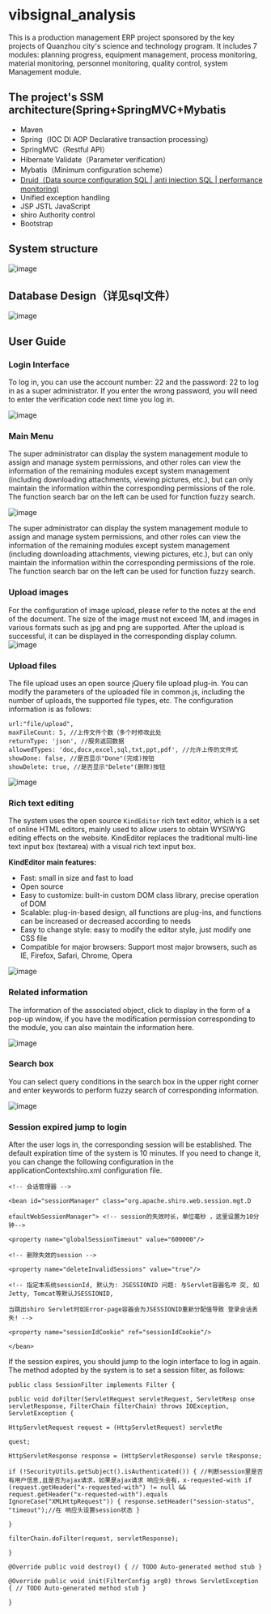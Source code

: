 # vibsignal_analysis

This is a production management ERP project sponsored by the key projects of Quanzhou city's science and technology program. It includes 7 modules: planning progress, equipment management, process monitoring, material monitoring, personnel monitoring, quality control, system Management module.

## The project's SSM architecture(Spring+SpringMVC+Mybatis
- Maven
- Spring（IOC DI AOP Declarative transaction processing）
- SpringMVC（Restful API）
- Hibernate Validate（Parameter verification）
- Mybatis（Minimum configuration scheme）
- [Druid（Data source configuration SQL | anti injection SQL | performance monitoring)](http://wosyingjun.iteye.com/blog/2306139)
- Unified exception handling
- JSP JSTL JavaScript
- shiro Authority control
- Bootstrap

## System structure
![image](https://user-images.githubusercontent.com/44923423/179386879-0af486cd-341b-4462-addd-fdb3d012bad9.png)

## Database Design（详见sql文件）
![image](https://user-images.githubusercontent.com/44923423/179386887-adf46196-62c2-44e4-bca2-732a390727ec.png)

## User Guide
### Login Interface

To log in, you can use the account number: 22 and the password: 22 to log in as a super administrator. If you enter the wrong password, you will need to enter the verification code next time you log in.

![image](https://user-images.githubusercontent.com/44923423/179386911-6d30b6d7-eb1f-4a6c-8859-d88da6268a5e.png)

### Main Menu

The super administrator can display the system management module to assign and manage system permissions, and other roles can view the information of the remaining modules except system management (including downloading attachments, viewing pictures, etc.), but can only maintain the information within the corresponding permissions of the role. The function search bar on the left can be used for function fuzzy search.

![image](https://user-images.githubusercontent.com/44923423/179386992-4c2167b2-b08d-4315-9c65-adc7d92288ce.png)

The super administrator can display the system management module to assign and manage system permissions, and other roles can view the information of the remaining modules except system management (including downloading attachments, viewing pictures, etc.), but can only maintain the information within the corresponding permissions of the role. The function search bar on the left can be used for function fuzzy search.

### Upload images

For the configuration of image upload, please refer to the notes at the end of the document. The size of the image must not exceed 1M, and images in various formats such as jpg and png are supported. After the upload is successful, it can be displayed in the corresponding display column.
![image](https://user-images.githubusercontent.com/44923423/179387013-af1f9f1a-d7bf-4708-a99e-22562b619c53.png)

### Upload files

The file upload uses an open source jQuery file upload plug-in. You can modify the parameters of the uploaded file in common.js, including the number of uploads, the supported file types, etc. The configuration information is as follows:

```{python}
url:"file/upload", 
maxFileCount: 5, //上传文件个数（多个时修改此处 
returnType: 'json', //服务返回数据 
allowedTypes: 'doc,docx,excel,sql,txt,ppt,pdf', //允许上传的文件式 
showDone: false, //是否显示"Done"(完成)按钮 
showDelete: true, //是否显示"Delete"(删除)按钮
```
![image](https://user-images.githubusercontent.com/44923423/179387111-140e17eb-a630-4fb4-8206-f3c16da0a625.png)

### Rich text editing

The system uses the open source `KindEditor` rich text editor, which is a set of online HTML editors, mainly used to allow users to obtain WYSIWYG editing effects on the website. KindEditor replaces the traditional multi-line text input box (textarea) with a visual rich text input box.

**KindEditor main features:**

- Fast: small in size and fast to load 
- Open source
- Easy to customize: built-in custom DOM class library, precise operation of DOM 
- Scalable: plug-in-based design, all functions are plug-ins, and functions can be increased or decreased according to needs 
- Easy to change style: easy to modify the editor style, just modify one CSS file 
- Compatible for major browsers: Support most major browsers, such as IE, Firefox, Safari, Chrome, Opera

![image](https://user-images.githubusercontent.com/44923423/179390335-ad090db6-4ce8-4595-91f0-62d85b8d647a.png)

### Related information

The information of the associated object, click to display in the form of a pop-up window, if you have the modification permission corresponding to the module, you can also maintain the information here.

![image](https://user-images.githubusercontent.com/44923423/179390372-31fc5018-e856-4f24-aafb-d1d1fa7e043c.png)

### Search box

You can select query conditions in the search box in the upper right corner and enter keywords to perform fuzzy search of corresponding information.

![image](https://user-images.githubusercontent.com/44923423/179390389-705c591d-3294-4b30-94d2-769cbabde7ea.png)

### Session expired jump to login

After the user logs in, the corresponding session will be established. The default expiration time of the system is 10 minutes. If you need to change it, you can change the following configuration in the applicationContextshiro.xml configuration file.

```{xml}
<!-- 会话管理器 -->

<bean id="sessionManager" class="org.apache.shiro.web.session.mgt.D

efaultWebSessionManager"> <!-- session的失效时长，单位毫秒 ，这里设置为10分钟-->

<property name="globalSessionTimeout" value="600000"/>

<!-- 删除失效的session -->

<property name="deleteInvalidSessions" value="true"/>

<!-- 指定本系统sessionId, 默认为: JSESSIONID 问题: 与Servlet容器名冲 突, 如Jetty, Tomcat等默认JSESSIONID,

当跳出shiro Servlet时如Error-page容器会为JSESSIONID重新分配值导致 登录会话丢失! -->

<property name="sessionIdCookie" ref="sessionIdCookie"/>

</bean>
```

If the session expires, you should jump to the login interface to log in again. The method adopted by the system is to set a session filter, as follows:
```{java}
public class SessionFilter implements Filter {

public void doFilter(ServletRequest servletRequest, ServletResp onse servletResponse, FilterChain filterChain) throws IOException, ServletException {

HttpServletRequest request = (HttpServletRequest) servletRe

quest;

HttpServletResponse response = (HttpServletResponse) servle tResponse;

if (!SecurityUtils.getSubject().isAuthenticated()) { //判断session里是否有用户信息,且是否为ajax请求，如果是ajax请求 响应头会有，x-requested-with if (request.getHeader("x-requested-with") != null && request.getHeader("x-requested-with").equals IgnoreCase("XMLHttpRequest")) { response.setHeader("session-status", "timeout");//在 响应头设置session状态 }

}

filterChain.doFilter(request, servletResponse);

}

@Override public void destroy() { // TODO Auto-generated method stub }

@Override public void init(FilterConfig arg0) throws ServletException { // TODO Auto-generated method stub }

}
```

